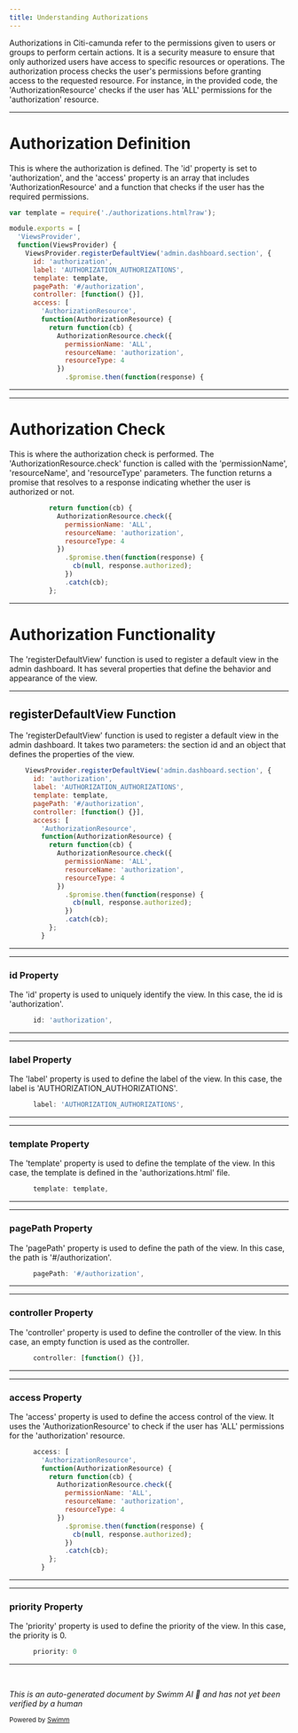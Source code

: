 ```yaml
---
title: Understanding Authorizations
---
```

Authorizations in Citi-camunda refer to the permissions given to users or groups to perform certain actions. It is a security measure to ensure that only authorized users have access to specific resources or operations. The authorization process checks the user's permissions before granting access to the requested resource. For instance, in the provided code, the 'AuthorizationResource' checks if the user has 'ALL' permissions for the 'authorization' resource.

<SwmSnippet path="/webapps/frontend/ui/admin/plugins/base/app/views/dashboard/authorizations.js" line="20">

---

# Authorization Definition

This is where the authorization is defined. The 'id' property is set to 'authorization', and the 'access' property is an array that includes 'AuthorizationResource' and a function that checks if the user has the required permissions.

```javascript
var template = require('./authorizations.html?raw');

module.exports = [
  'ViewsProvider',
  function(ViewsProvider) {
    ViewsProvider.registerDefaultView('admin.dashboard.section', {
      id: 'authorization',
      label: 'AUTHORIZATION_AUTHORIZATIONS',
      template: template,
      pagePath: '#/authorization',
      controller: [function() {}],
      access: [
        'AuthorizationResource',
        function(AuthorizationResource) {
          return function(cb) {
            AuthorizationResource.check({
              permissionName: 'ALL',
              resourceName: 'authorization',
              resourceType: 4
            })
              .$promise.then(function(response) {
```

---

</SwmSnippet>

<SwmSnippet path="/webapps/frontend/ui/admin/plugins/base/app/views/dashboard/authorizations.js" line="34">

---

# Authorization Check

This is where the authorization check is performed. The 'AuthorizationResource.check' function is called with the 'permissionName', 'resourceName', and 'resourceType' parameters. The function returns a promise that resolves to a response indicating whether the user is authorized or not.

```javascript
          return function(cb) {
            AuthorizationResource.check({
              permissionName: 'ALL',
              resourceName: 'authorization',
              resourceType: 4
            })
              .$promise.then(function(response) {
                cb(null, response.authorized);
              })
              .catch(cb);
          };
```

---

</SwmSnippet>

# Authorization Functionality

The 'registerDefaultView' function is used to register a default view in the admin dashboard. It has several properties that define the behavior and appearance of the view.

<SwmSnippet path="/webapps/frontend/ui/admin/plugins/base/app/views/dashboard/authorizations.js" line="25">

---

## registerDefaultView Function

The 'registerDefaultView' function is used to register a default view in the admin dashboard. It takes two parameters: the section id and an object that defines the properties of the view.

```javascript
    ViewsProvider.registerDefaultView('admin.dashboard.section', {
      id: 'authorization',
      label: 'AUTHORIZATION_AUTHORIZATIONS',
      template: template,
      pagePath: '#/authorization',
      controller: [function() {}],
      access: [
        'AuthorizationResource',
        function(AuthorizationResource) {
          return function(cb) {
            AuthorizationResource.check({
              permissionName: 'ALL',
              resourceName: 'authorization',
              resourceType: 4
            })
              .$promise.then(function(response) {
                cb(null, response.authorized);
              })
              .catch(cb);
          };
        }
```

---

</SwmSnippet>

<SwmSnippet path="/webapps/frontend/ui/admin/plugins/base/app/views/dashboard/authorizations.js" line="26">

---

### id Property

The 'id' property is used to uniquely identify the view. In this case, the id is 'authorization'.

```javascript
      id: 'authorization',
```

---

</SwmSnippet>

<SwmSnippet path="/webapps/frontend/ui/admin/plugins/base/app/views/dashboard/authorizations.js" line="27">

---

### label Property

The 'label' property is used to define the label of the view. In this case, the label is 'AUTHORIZATION_AUTHORIZATIONS'.

```javascript
      label: 'AUTHORIZATION_AUTHORIZATIONS',
```

---

</SwmSnippet>

<SwmSnippet path="/webapps/frontend/ui/admin/plugins/base/app/views/dashboard/authorizations.js" line="28">

---

### template Property

The 'template' property is used to define the template of the view. In this case, the template is defined in the 'authorizations.html' file.

```javascript
      template: template,
```

---

</SwmSnippet>

<SwmSnippet path="/webapps/frontend/ui/admin/plugins/base/app/views/dashboard/authorizations.js" line="29">

---

### pagePath Property

The 'pagePath' property is used to define the path of the view. In this case, the path is '#/authorization'.

```javascript
      pagePath: '#/authorization',
```

---

</SwmSnippet>

<SwmSnippet path="/webapps/frontend/ui/admin/plugins/base/app/views/dashboard/authorizations.js" line="30">

---

### controller Property

The 'controller' property is used to define the controller of the view. In this case, an empty function is used as the controller.

```javascript
      controller: [function() {}],
```

---

</SwmSnippet>

<SwmSnippet path="/webapps/frontend/ui/admin/plugins/base/app/views/dashboard/authorizations.js" line="31">

---

### access Property

The 'access' property is used to define the access control of the view. It uses the 'AuthorizationResource' to check if the user has 'ALL' permissions for the 'authorization' resource.

```javascript
      access: [
        'AuthorizationResource',
        function(AuthorizationResource) {
          return function(cb) {
            AuthorizationResource.check({
              permissionName: 'ALL',
              resourceName: 'authorization',
              resourceType: 4
            })
              .$promise.then(function(response) {
                cb(null, response.authorized);
              })
              .catch(cb);
          };
        }
```

---

</SwmSnippet>

<SwmSnippet path="/webapps/frontend/ui/admin/plugins/base/app/views/dashboard/authorizations.js" line="47">

---

### priority Property

The 'priority' property is used to define the priority of the view. In this case, the priority is 0.

```javascript
      priority: 0
```

---

</SwmSnippet>

&nbsp;

*This is an auto-generated document by Swimm AI 🌊 and has not yet been verified by a human*

<SwmMeta version="3.0.0" repo-id="Z2l0aHViJTNBJTNBQ2l0aS1jYW11bmRhJTNBJTNBZ2lsYWRuYXZvdA==" repo-name="Citi-camunda" doc-type="overview"><sup>Powered by [Swimm](/)</sup></SwmMeta>
